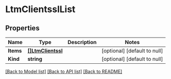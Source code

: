 # LtmClientsslList

## Properties
Name | Type | Description | Notes
------------ | ------------- | ------------- | -------------
**Items** | [**[]LtmClientssl**](ltm_clientssl.md) |  | [optional] [default to null]
**Kind** | **string** |  | [optional] [default to null]

[[Back to Model list]](../README.md#documentation-for-models) [[Back to API list]](../README.md#documentation-for-api-endpoints) [[Back to README]](../README.md)


